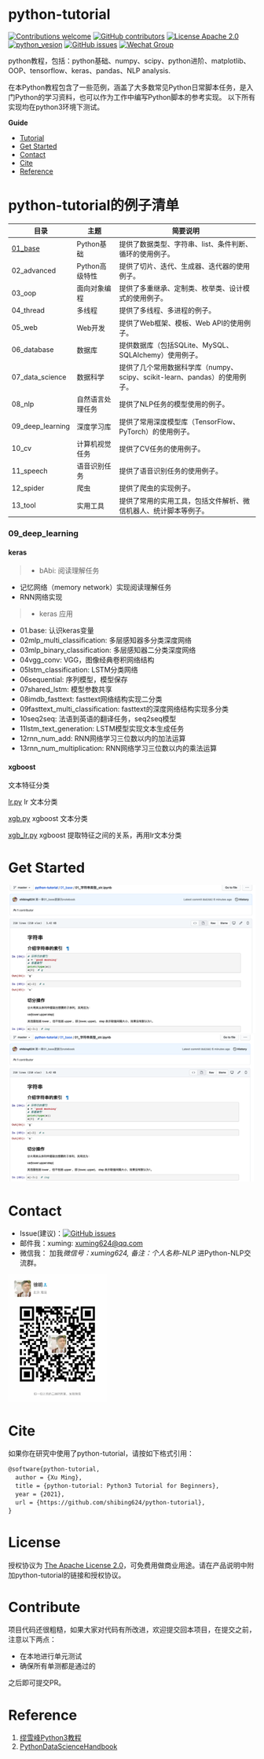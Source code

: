 # python-tutorial

[![Contributions welcome](https://img.shields.io/badge/contributions-welcome-brightgreen.svg)](CONTRIBUTING.md)
[![GitHub contributors](https://img.shields.io/github/contributors/shibing624/python-tutorial.svg)](https://github.com/shibing624/python-tutorial/graphs/contributors)
[![License Apache 2.0](https://img.shields.io/badge/license-Apache%202.0-blue.svg)](LICENSE)
[![python_vesion](https://img.shields.io/badge/Python-3.5%2B-green.svg)](requirements.txt)
[![GitHub issues](https://img.shields.io/github/issues/shibing624/python-tutorial.svg)](https://github.com/shibing624/python-tutorial/issues)
[![Wechat Group](http://vlog.sfyc.ltd/wechat_everyday/wxgroup_logo.png?imageView2/0/w/60/h/20)](#Contact)


python教程，包括：python基础、numpy、scipy、python进阶、matplotlib、OOP、tensorflow、keras、pandas、NLP analysis.



在本Python教程包含了一些范例，涵盖了大多数常见Python日常脚本任务，是入门Python的学习资料，也可以作为工作中编写Python脚本的参考实现。
以下所有实现均在python3环境下测试。


**Guide**

- [Tutorial](#python-tutorial的例子清单)
- [Get Started](#get-started)
- [Contact](#Contact)
- [Cite](#Cite)
- [Reference](#reference)


# python-tutorial的例子清单

| **目录**  | **主题**            | 简要说明                              |
| --------------------- | -------------------------------------------- | ---------------------------- |
| [01_base](01_base)       | Python基础    | 提供了数据类型、字符串、list、条件判断、循环的使用例子。 |
| 02_advanced       | Python高级特性    | 提供了切片、迭代、生成器、迭代器的使用例子。 |
| 03_oop       | 面向对象编程    | 提供了多重继承、定制类、枚举类、设计模式的使用例子。   |
| 04_thread       | 多线程    | 提供了多线程、多进程的例子。 |
| 05_web      | Web开发    | 提供了Web框架、模板、Web API的使用例子。 |
| 06_database       | 数据库    | 提供数据库（包括SQLite、MySQL、SQLAlchemy）使用例子。 |
| 07_data_science    | 数据科学 | 提供了几个常用数据科学库（numpy、scipy、scikit-learn、pandas）的使用例子。 |
| 08_nlp       | 自然语言处理任务    | 提供了NLP任务的模型使用的例子。 |
| 09_deep_learning | 深度学习库    | 提供了常用深度模型库（TensorFlow、PyTorch）的使用例子。|
| 10_cv | 计算机视觉任务    | 提供了CV任务的使用例子。|
| 11_speech | 语音识别任务    | 提供了语音识别任务的使用例子。|
| 12_spider | 爬虫    | 提供了爬虫的实现例子。|
| 13_tool | 实用工具    | 提供了常用的实用工具，包括文件解析、微信机器人、统计脚本等例子。|



### 09_deep_learning
#### keras 
> * bAbi: 阅读理解任务
  * 记忆网络（memory network）实现阅读理解任务
  * RNN网络实现
> * keras 应用
  * 01.base: 认识keras变量
  * 02mlp_multi_classification: 多层感知器多分类深度网络
  * 03mlp_binary_classification: 多层感知器二分类深度网络
  * 04vgg_conv: VGG，图像经典卷积网络结构
  * 05lstm_classification: LSTM分类网络
  * 06sequential: 序列模型，模型保存
  * 07shared_lstm: 模型参数共享
  * 08imdb_fasttext: fasttext网络结构实现二分类
  * 09fasttext_multi_classification: fasttext的深度网络结构实现多分类
  * 10seq2seq: 法语到英语的翻译任务，seq2seq模型
  * 11lstm_text_generation: LSTM模型实现文本生成任务
  * 12rnn_num_add: RNN网络学习三位数以内的加法运算
  * 13rnn_num_multiplication: RNN网络学习三位数以内的乘法运算

#### xgboost 
文本特征分类

[lr.py](lr.py)
lr 文本分类

[xgb.py](xgb.py)
xgboost 文本分类


[xgb_lr.py](xgb_lr.py)
xgboost 提取特征之间的关系，再用lr文本分类

# Get Started


![notebook](./docs/imgs/readme_img.png)
<img src="docs/imgs/readme_img.png" width="500" />



# Contact

- Issue(建议)：[![GitHub issues](https://img.shields.io/github/issues/shibing624/python-tutorial.svg)](https://github.com/shibing624/python-tutorial/issues)
- 邮件我：xuming: xuming624@qq.com
- 微信我：
加我*微信号：xuming624, 备注：个人名称-NLP* 进Python-NLP交流群。

<img src="docs/wechat.jpeg" width="200" />


# Cite

如果你在研究中使用了python-tutorial，请按如下格式引用：

```latex
@software{python-tutorial,
  author = {Xu Ming},
  title = {python-tutorial: Python3 Tutorial for Beginners},
  year = {2021},
  url = {https://github.com/shibing624/python-tutorial},
}
```

# License


授权协议为 [The Apache License 2.0](/LICENSE)，可免费用做商业用途。请在产品说明中附加python-tutorial的链接和授权协议。


# Contribute
项目代码还很粗糙，如果大家对代码有所改进，欢迎提交回本项目，在提交之前，注意以下两点：

 - 在本地进行单元测试
 - 确保所有单测都是通过的

之后即可提交PR。

# Reference

1. [缪雪峰Python3教程](https://www.liaoxuefeng.com/wiki/1016959663602400)
2. [PythonDataScienceHandbook](https://github.com/jakevdp/PythonDataScienceHandbook)
